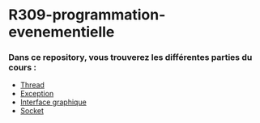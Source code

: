 # R309-programmation-evenementielle
 
### Dans ce repository, vous trouverez les différentes parties du cours : 
- [Thread](https://github.com/martinbaumg/R309-programmation-evenementielle/tree/main/Thread)
- [Exception]()
- [Interface graphique]()
- [Socket]()